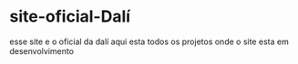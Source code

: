 # site-oficial-Dalí
 esse site e o oficial da dalí aqui esta todos os projetos onde o site esta em desenvolvimento
